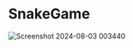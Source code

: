# SnakeGame
![Screenshot 2024-08-03 003440](https://github.com/user-attachments/assets/c06fdd85-c172-4eca-8ff1-cbcd5c8dce67)
